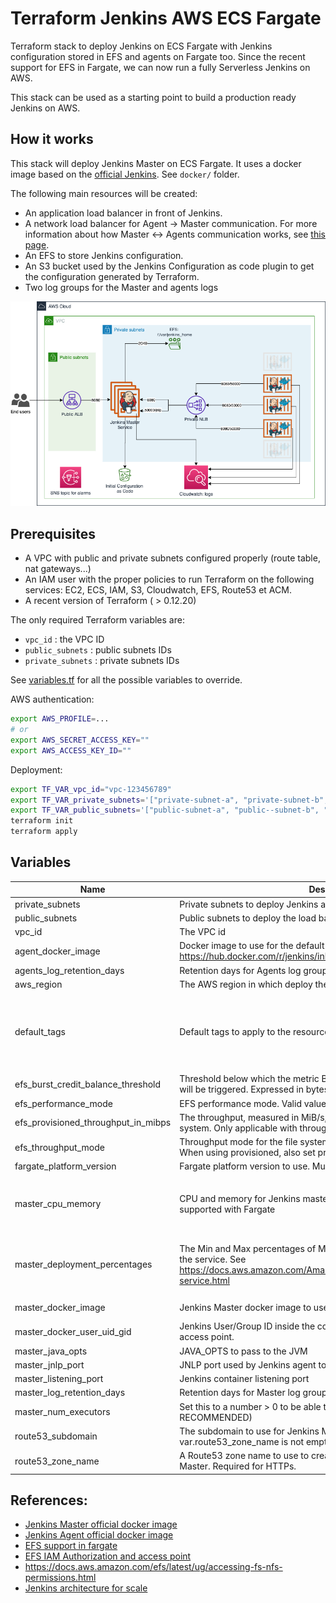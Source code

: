 # Terraform Jenkins AWS ECS Fargate
Terraform stack to deploy Jenkins on ECS Fargate with Jenkins configuration stored in EFS and agents on Fargate too. 
Since the recent support for EFS in Fargate, we can now run a fully Serverless Jenkins on AWS.

This stack can be used as a starting point to build a production ready Jenkins on AWS. 

## How it works
This stack will deploy Jenkins Master on ECS Fargate. It uses a docker image based on the [official Jenkins](https://github.com/jenkinsci/docker). See `docker/` folder.

The following main resources will be created:
 - An application load balancer in front of Jenkins.
 - A network load balancer for Agent -> Master communication. For more information about how Master <-> Agents communication works, see [this page](https://wiki.jenkins.io/display/JENKINS/Distributed+builds).
 - An EFS to store Jenkins configuration.
 - An S3 bucket used by the Jenkins Configuration as code plugin to get the configuration generated by Terraform.
 - Two log groups for the Master and agents logs

![Architecture](./doc/architecture.png)

## Prerequisites
 - A VPC with public and private subnets configured properly (route table, nat gateways...)
 - An IAM user with the proper policies to run Terraform on the following services: EC2, ECS, IAM, S3, Cloudwatch, EFS, Route53 et ACM.
 - A recent version of Terraform ( > 0.12.20)

The only required Terraform variables are:
 - `vpc_id` : the VPC ID
 - `public_subnets` : public subnets IDs
 - `private_subnets` : private subnets IDs

See [variables.tf](./variables.tf) for all the possible variables to override.

AWS authentication:
```bash
export AWS_PROFILE=...
# or
export AWS_SECRET_ACCESS_KEY=""
export AWS_ACCESS_KEY_ID=""
```

Deployment:
```bash
export TF_VAR_vpc_id="vpc-123456789"
export TF_VAR_private_subnets='["private-subnet-a", "private-subnet-b", "private-subnet-c"]'
export TF_VAR_public_subnets='["public-subnet-a", "public--subnet-b", "public-subnet-c"]'
terraform init
terraform apply
```

## Variables

| Name | Description | Type | Default | Required |
|------|-------------|------|---------|:--------:|
| private\_subnets | Private subnets to deploy Jenkins and the internal NLB | `set(string)` | n/a | yes |
| public\_subnets | Public subnets to deploy the load balancer | `set(string)` | n/a | yes |
| vpc\_id | The VPC id | `string` | n/a | yes |
| agent\_docker\_image | Docker image to use for the default agent. See: https://hub.docker.com/r/jenkins/inbound-agent/ | `string` | `"elmhaidara/jenkins-alpine-agent-aws:latest"` | no |
| agents\_log\_retention\_days | Retention days for Agents log group | `number` | `5` | no |
| aws\_region | The AWS region in which deploy the resources | `string` | `"eu-west-1"` | no |
| default\_tags | Default tags to apply to the resources | `map(string)` | <pre>{<br>  "Application": "Jenkins",<br>  "Environment": "test",<br>  "Terraform": "True"<br>}</pre> | no |
| efs\_burst\_credit\_balance\_threshold | Threshold below which the metric BurstCreditBalance associated alarm will be triggered. Expressed in bytes | `number` | `1154487209164` | no |
| efs\_performance\_mode | EFS performance mode. Valid values: generalPurpose or maxIO | `string` | `"generalPurpose"` | no |
| efs\_provisioned\_throughput\_in\_mibps | The throughput, measured in MiB/s, that you want to provision for the file system. Only applicable with throughput\_mode set to provisioned. | `number` | `null` | no |
| efs\_throughput\_mode | Throughput mode for the file system. Valid values: bursting, provisioned. When using provisioned, also set provisioned\_throughput\_in\_mibps | `string` | `"bursting"` | no |
| fargate\_platform\_version | Fargate platform version to use. Must be >= 1.4.0 to be able to use Fargate | `string` | `"1.4.0"` | no |
| master\_cpu\_memory | CPU and memory for Jenkins master. Note that all combinations are not supported with Fargate | <pre>object({<br>    memory = number<br>    cpu    = number<br>  })</pre> | <pre>{<br>  "cpu": 1024,<br>  "memory": 2048<br>}</pre> | no |
| master\_deployment\_percentages | The Min and Max percentages of Master instance to keep when updating the service. See https://docs.aws.amazon.com/AmazonECS/latest/developerguide/update-service.html | <pre>object({<br>    min = number<br>    max = number<br>  })</pre> | <pre>{<br>  "max": 100,<br>  "min": 0<br>}</pre> | no |
| master\_docker\_image | Jenkins Master docker image to use | `string` | `"elmhaidara/jenkins-aws-fargate:latest"` | no |
| master\_docker\_user\_uid\_gid | Jenkins User/Group ID inside the container. One should consider using access point. | `number` | `0` | no |
| master\_java\_opts | JAVA\_OPTS to pass to the JVM | `string` | `""` | no |
| master\_jnlp\_port | JNLP port used by Jenkins agent to communicate with the master | `number` | `50000` | no |
| master\_listening\_port | Jenkins container listening port | `number` | `8080` | no |
| master\_log\_retention\_days | Retention days for Master log group | `number` | `14` | no |
| master\_num\_executors | Set this to a number > 0 to be able to build on master (NOT RECOMMENDED) | `number` | `0` | no |
| route53\_subdomain | The subdomain to use for Jenkins Master. Used when var.route53\_zone\_name is not empty | `string` | `"jenkins"` | no |
| route53\_zone\_name | A Route53 zone name to use to create a DNS record for the Jenkins Master. Required for HTTPs. | `string` | `""` | no |

## References:
 - [Jenkins Master official docker image](https://github.com/jenkinsci/docker)
 - [Jenkins Agent official docker image](https://github.com/jenkinsci/docker-inbound-agent)
 - [EFS support in fargate](https://aws.amazon.com/blogs/aws/amazon-ecs-supports-efs/)
 - [EFS IAM Authorization and access point](https://aws.amazon.com/blogs/aws/new-for-amazon-efs-iam-authorization-and-access-points/)
 - https://docs.aws.amazon.com/efs/latest/ug/accessing-fs-nfs-permissions.html
 - [Jenkins architecture for scale](https://www.jenkins.io/doc/book/architecting-for-scale/#distributed-builds-architecture)
